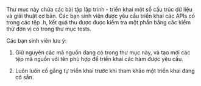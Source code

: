 Thư mục này chứa các bài tập lập trình - triển khai một số cấu trúc dữ liệu và giải thuật cơ bản. Các bạn sinh viên được yêu cầu triển khai các APIs có trong các tệp .h, kết quả thu được được kiểm tra một phần bằng các kiểm thử đơn vị có trong thư mục tests.

Các bạn sinh viên lưu ý:

1. Giữ nguyên các mã nguồn đang có trong thư mục này, và tạo mới các tệp mã nguồn với tên phù hợp để triển khai các hàm được yêu cầu.

2. Luôn luôn cố gắng tự triển khai trước khi tham khảo một triển khai đang có sẵn.

